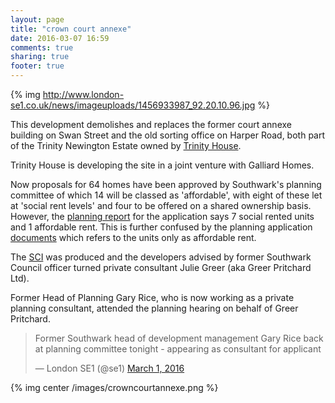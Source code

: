 ```yaml
---
layout: page
title: "crown court annexe"
date: 2016-03-07 16:59
comments: true
sharing: true
footer: true
---
```

{% img http://www.london-se1.co.uk/news/imageuploads/1456933987_92.20.10.96.jpg %}

This development demolishes and replaces the former court annexe building on Swan Street and the old sorting office on Harper Road, both part of the Trinity Newington Estate owned by [Trinity House](http://www.trinityhouse.co.uk).

Trinity House is developing the site in a joint venture with Galliard Homes.

Now proposals for 64 homes have been approved by Southwark's planning committee of which 14 will be classed as 'affordable', with eight of these let at 'social rent levels' and four to be offered on a shared ownership basis. However, the [planning report](http://moderngov.southwark.gov.uk/documents/s60061/Report%2025-29%20HARPER%20ROAD%20LONDON%20SE1%206AW%20AND%20CROWN%20COURT%20SWAN%20STREET%20LONDON%20SE1%201DF.pdf) for the application says 7 social rented units and 1 affordable rent. This is further confused by the planning application [documents](http://planbuild.southwark.gov.uk/documents/?GetDocument=%7b%7b%7b!fsYJfklt%2bk88AaxqWaadQQ%3d%3d!%7d%7d%7d) which refers to the units only as affordable rent. 

The [SCI](http://planbuild.southwark.gov.uk/documents/?GetDocument=%7b%7b%7b!OM1RJBZa%2fXsw9fS19F7TAw%3d%3d!%7d%7d%7d) was produced and the developers advised by former Southwark Council officer turned private consultant Julie Greer (aka Greer Pritchard Ltd). 

Former Head of Planning Gary Rice, who is now working as a private planning consultant, attended the planning hearing on behalf of Greer Pritchard. 

<blockquote class="twitter-tweet" data-lang="en"><p lang="en" dir="ltr">Former Southwark head of development management Gary Rice back at planning committee tonight - appearing as consultant for applicant</p>&mdash; London SE1 (@se1) <a href="https://twitter.com/se1/status/704768303969996800">March 1, 2016</a></blockquote>
<script async src="//platform.twitter.com/widgets.js" charset="utf-8"></script>

{% img center /images/crowncourtannexe.png %}
